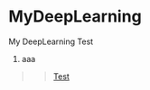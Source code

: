 # MyDeepLearning
My DeepLearning Test

1. aaa  
>>[Test](https://github.com/pkwin927/MyDeepLearning/blob/master/Jupyter/Test1.ipynb)

